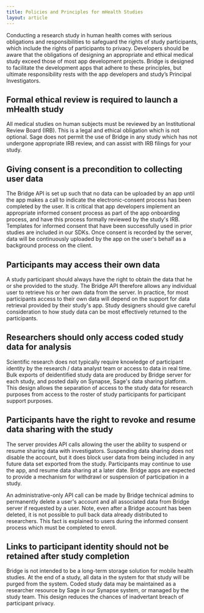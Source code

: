 ```yaml
---
title: Policies and Principles for mHealth Studies
layout: article
---
```

Conducting a research study in human health comes with serious obligations and responsibilities to safeguard the rights of study participants, which include the rights of participants to privacy.  Developers should be aware that the obligations of designing an appropriate and ethical medical study exceed those of most app development projects.  Bridge is designed to facilitate the development apps that adhere to these principles, but ultimate responsibility rests with the app developers and study’s Principal Investigators. 

## Formal ethical review is required to launch a mHealth study
All medical studies on human subjects must be reviewed by an Institutional Review Board (IRB).  This is a legal and ethical obligation which is not optional.  Sage does not permit the use of Bridge in any study which has not undergone appropriate IRB review, and can assist with IRB filings for your study.

## Giving consent is a precondition to collecting user data
The Bridge API is set up such that no data can be uploaded by an app until the app makes a call to indicate the electronic-consent process has been completed by the user.  It is critical that app developers implement an appropriate informed consent process as part of the app onboarding process, and have this process formally reviewed by the study's IRB.  Templates for informed consent that have been successfully used in prior studies are included in our SDKs.  Once consent is recorded by the server, data will be continuously uploaded by the app on the user's behalf as a background process on the client. 

## Participants may access their own data
A study participant should always have the right to obtain the data that he or she provided to the study.  The Bridge API therefore allows any individual user to retrieve his or her own data from the server.  In practice, for most participants access to their own data will depend on the support for data retrieval provided by their study's app. Study designers should give careful consideration to how study data can be most effectively returned to the participants.

## Researchers should only access coded study data for analysis
Scientific research does not typically require knowledge of participant identity by the research / data analyst team or access to data in real time. Bulk exports of deidentified study data are produced by Bridge server for each study, and posted daily on Synapse, Sage's data sharing platform. This design allows the separation of access to the study data for research purposes from access to the roster of study participants for participant support purposes.

## Participants have the right to revoke and resume data sharing with the study
The server provides API calls allowing the user the ability to suspend or resume sharing data with investigators.  Suspending data sharing does not disable the account, but it does block user data from being included in any future data set exported from the study.  Participants may continue to use the app, and resume data sharing at a later date.  Bridge apps are expected to provide a mechanism for withdrawl or suspension of participation in a study.

An administrative-only API call can be made by Bridge technical admins to permanently delete a user's account and all associated data from Bridge server if requested by a user.  Note, even after a Bridge account has been deleted, it is not possible to pull back data already distributed to researchers.  This fact is explained to users during the informed consent process which must be completed to enroll.

## Links to participant identity should not be retained after study completion
Bridge is not intended to be a long-term storage solution for mobile health studies.  At the end of a study, all data in the system for that study will be purged from the system.  Coded study data may be maintained as a researcher resource by Sage in our Synapse system, or managed by the study team.  This design reduces the chances of inadvertant breach of participant privacy.
